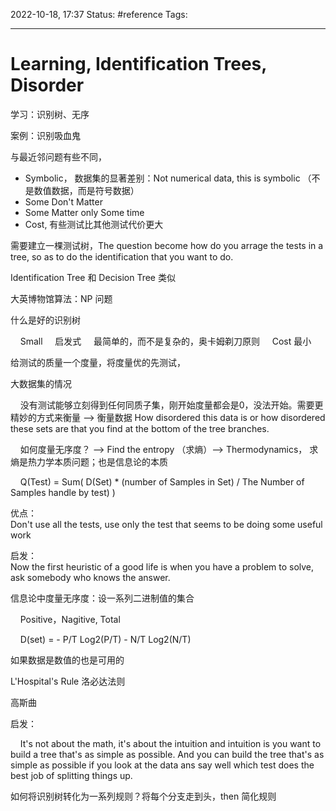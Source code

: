 2022-10-18, 17:37
Status: #reference
Tags:

---

# Learning, Identification Trees, Disorder

学习：识别树、无序

案例：识别吸血鬼

与最近邻问题有些不同，

- Symbolic， 数据集的显著差别：Not numerical data, this is symbolic （不是数值数据，而是符号数据）
- Some Don't Matter
- Some Matter only Some time
- Cost, 有些测试比其他测试代价更大
  
需要建立一棵测试树，The question become how do you arrage the tests in a tree, so as to do the identification that you want to do.

Identification Tree 和 Decision Tree 类似

大英博物馆算法：NP 问题

什么是好的识别树

    Small
    启发式
    最简单的，而不是复杂的，奥卡姆剃刀原则
    Cost 最小
  
给测试的质量一个度量，将度量优的先测试，

大数据集的情况

    没有测试能够立刻得到任何同质子集，刚开始度量都会是0，没法开始。需要更精妙的方式来衡量 --> 衡量数据 How disordered this data is or how disordered these sets are that you find at the bottom of the tree branches.

    如何度量无序度？ --> Find the entropy （求熵）--> Thermodynamics， 求熵是热力学本质问题；也是信息论的本质

    Q(Test) = Sum( D(Set) * (number of Samples in Set) / The Number of Samples handle by test) )

优点：  
Don't use all the tests, use only the test that seems to be doing some useful work
  
启发：  
Now the first heuristic of a good life is when you have a problem to solve, ask somebody who knows the answer.

信息论中度量无序度：设一系列二进制值的集合

    Positive，Nagitive, Total

    D(set) = - P/T Log2(P/T) - N/T Log2(N/T)

如果数据是数值的也是可用的
  
L'Hospital's Rule 洛必达法则

高斯曲

启发：

    It's not about the math, it's about the intuition and intuition is you want to build a tree that's as simple as possible. And you can build the tree that's as simple as possible if you look at the data ans say well which test does the best job of splitting things up.

如何将识别树转化为一系列规则？将每个分支走到头，then 简化规则